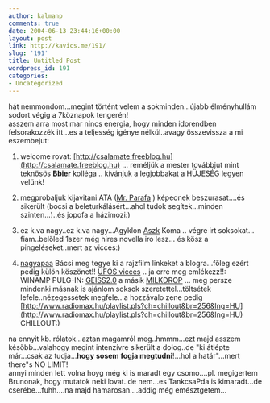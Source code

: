 ```yaml
---
author: kalmanp
comments: true
date: 2004-06-13 23:44:16+00:00
layout: post
link: http://kavics.me/191/
slug: '191'
title: Untitled Post
wordpress_id: 191
categories:
- Uncategorized
---
```


hát nemmondom...megint történt velem a sokminden...újabb élményhullám sodort végig a 7köznapok tengerén!  
asszem arra most mar nincs energia, hogy minden idorendben felsorakozzék itt...es a teljesség igénye nélkül..avagy összevissza a mi eszembejut:




1. welcome rovat: [http://csalamate.freeblog.hu](http://csalamate.freeblog.hu) ... reméljük a mester továbbjut mint teknősös **[Bbier](http://balambier.freeblog.hu/)** kolléga .. kívánjuk a legjobbakat a HÜJESÉG legyen velünk!




2. megprobaljuk kijavitani ATA ([Mr. Parafa](http://parafa.freeblog.hu) ) képeonek beszurasat....és sikerült (bocsi a beleturkálásért...ahol tudok segítek...minden szinten...)..és jopofa a házimozi:)




3. ez k.va nagy..ez k.va nagy...Agyklon [Aszk](http://aszk.freeblog.hu) Koma .. végre irt soksokat... fiam..belőled 1szer még hires novella iro lesz... és kösz a pingeléseket..mert az vicces:)




4. [nagyapaa](http://nagyapaa.freeblog.hu) Bácsi meg tegye ki a rajzfilm linkeket a blogra...főleg ezért pedig külön köszönet!! [UFÓS vicces](http://mm.dfilm.com/mm2s/mm_route.php?id=1844427) .. ja erre meg emlékezz!!:   
WINAMP PULG-IN: [GEISS2.0](http://www.winamp.com/plugins/details.php?id=134393) a másik [MILKDROP](http://www.nullsoft.com/free/milkdrop/) ... meg persze mindenki másnak is ajánlom soksok szeretettel...töltsétek lefele..nézegessétek megfele...a hozzávalo zene pedig [http://www.radiomax.hu/playlist.pls?ch=chillout&br=256&lng=HU](http://www.radiomax.hu/playlist.pls?ch=chillout&br=256&lng=HU) CHILLOUT:)




na ennyit kb. rólatok...aztan magamról meg..hmmm...ezt majd asszem később...valahogy megint intenzívre sikerült a dolog..de "ki átlépte már...csak az tudja...**hogy sosem fogja megtudni**!...hol a határ"...mert there"s NO LIMIT!  
annyi minden lett volna hoyg még ki is maradt egy csomo....pl. megigertem Brunonak, hogy mutatok neki lovat..de nem...es TankcsaPda is kimaradt...de cserébe...fuhh....na majd hamarosan....addig még emésztgetem...
